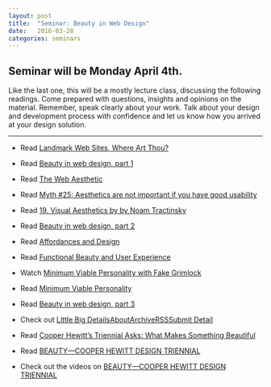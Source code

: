 ```yaml
---
layout: post
title:  "Seminar: Beauty in Web Design"
date:   2016-03-28
categories: seminars
---
```


Seminar will be Monday April 4th.
---

Like the last one, this will be a mostly lecture class, discussing the following readings. Come prepared with questions, insights and opinions on the material.
Remember, speak clearly about your work. Talk about your design and development process with confidence and let us know how you arrived at your design solution.

---
* Read [Landmark Web Sites, Where Art Thou?](http://www.underconsideration.com/speakup/archives/004033.html)  
* Read [Beauty in web design, part 1](http://www.cennydd.com/writing/beauty-in-web-design-part-1)  
* Read [The Web Aesthetic](http://alistapart.com/article/the-web-aesthetic)  
* Read [Myth #25: Aesthetics are not important if you have good usability](http://uxmyths.com/post/1161244116/myth-25-aesthetics-are-not-important-if-you-have-good-us)  
* Read [19. Visual Aesthetics by by Noam Tractinsky](https://www.interaction-design.org/literature/book/the-encyclopedia-of-human-computer-interaction-2nd-ed/visual-aesthetics)  


* Read [Beauty in web design, part 2](http://www.cennydd.com/writing/beauty-in-web-design-part-2)  
* Read [Affordances and Design](http://www.jnd.org/dn.mss/affordances_and.html)  
* Read [Functional Beauty and User Experience](https://uxmag.com/articles/functional-beauty-and-user-experience)  
* Watch [Minimum Viable Personality with Fake Grimlock](https://www.youtube.com/watch?v=MjyjWPMqTrs)  
* Read [Minimum Viable Personality](http://avc.com/2011/09/minimum-viable-personality/)  


* Read [Beauty in web design, part 3](http://www.cennydd.com/writing/beauty-in-web-design-part-3)  
* Check out [Little Big DetailsAboutArchiveRSSSubmit Detail](http://littlebigdetails.com/)  
* Read [Cooper Hewitt’s Triennial Asks: What Makes Something Beautiful](http://www.nytimes.com/2016/02/11/fashion/cooper-hewitts-triennial-asks-what-makes-something-beautiful.html)  
* Read [BEAUTY—COOPER HEWITT DESIGN TRIENNIAL](https://collection.cooperhewitt.org/exhibitions/69155413)  
* Check out the videos on [BEAUTY—COOPER HEWITT DESIGN TRIENNIAL](https://collection.cooperhewitt.org/exhibitions/69155413/videos/)  
